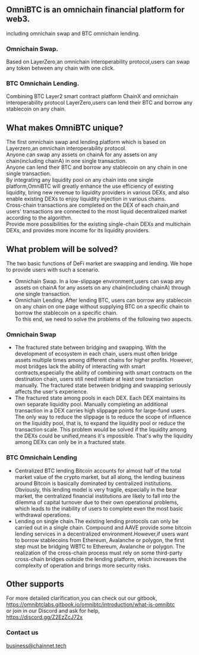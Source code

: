## OmniBTC is an omnichain financial platform for web3.
   including omnichain swap and BTC omnichain lending.  
   
### Omnichain Swap.
  Based on LayerZero,an omnichain interoperability protocol,users can swap any token between any chain with one click.
### BTC Omnichain Lending.
  Combining BTC Layer2 smart contract platform ChainX and omnichain interoperability protocol LayerZero,users can lend their BTC and borrow any stablecoin on any chain.

## What makes OmniBTC unique?
  The first omnichain swap and lending platform which is based on Layerzero,an omnichain interoperability protocol.  
  Anyone can swap any assets on chainA for any assets on any chain(including chainA) in one single transaction.  
  Anyone can lend their BTC and borrow any stablecoin on any chain in one single transaction.  
  By integrating any liquidity pool on any chain into one single platform,OmniBTC will greatly enhance the use efficiency of existing liquidity, bring new revenue to liquidity providers in various DEXs, and also enable existing DEXs to enjoy liquidity injection in various chains.  
 Cross-chain transactions are completed on the DEX of each chain,and users' transactions are connected to the most liquid decentralized market according to the algorithm.  
 Provide more possibilities for the existing single-chain DEXs and multichain DEXs, and provides more income for its liquidity providers.
 
 ## What problem will be solved?
  The two basic functions of DeFi market are swapping and lending. We hope to provide users with such a scenario.  
  * Omnichain Swap. In a low-slippage environment,users can swap any assets on chainA for any assets on any chain(including chainA) through one single transaction.  
  * Omnichain Lending. After lending BTC, users can borrow any stablecoin on any chain on one page without supplying BTC on a specific chain to borrow the stablecoin on a specific chain.  
  To this end, we need to solve the problems of the following two aspects.
  ### Omnichain Swap
  * The fractured state between bridging and swapping. With the development of ecosystem in each chain, users must often bridge assets multiple times among different chains for higher profits. However, most bridges lack the ability of interacting with smart contracts,especially the ability of combining with smart contracts on the destination chain, users still need initiate at least one transaction manually. The fractured state between bridging and swapping seriously affects the user's experience.  
  * The fractured state among pools in each DEX. Each DEX maintains its own separate liquidity pool. Manually completing an additional transaction in a DEX carries high slippage points for large-fund users. The only way to reduce the slippage is to reduce the scope of influence on the liquidity pool, that is, to expand the liquidity pool or reduce the transaction scale. This problem would be solved if the liquidity among the DEXs could be unified,means it's impossible. That's why the liquidity among DEXs can only be in a fractured state.
  ### BTC Omnichain Lending
  * Centralized BTC lending.Bitcoin accounts for almost half of the total market value of the crypto market, but all along, the lending business around Bitcoin is basically dominated by centralized institutions. Obviously, this lending model is very fragile, especially in the bear market, the centralized financial institutions are likely to fall into the dilemma of capital turnover due to their own operational problems, which leads to the inability of users to complete even the most basic withdrawal operations.  
  * Lending on single chain.The existing lending protocols can only be carried out in a single chain. Compound and AAVE provide some bitcoin lending services in a decentralized environment.However,if users want to borrow stablecoins from Ethereum, Avalanche or polygon, the first step must be bridging WBTC to Ethereum, Avalanche or polygon. The realization of the cross-chain process must rely on some third-party cross-chain bridges outside the lending platform, which increases the complexity of operation and brings more security risks.  
  ## Other supports
   For more detailed clarification,you can check out our gitbook,  
   https://omnibtclabs.gitbook.io/omnibtc/introduction/what-is-omnibtc  
   or join in our Discord and ask for help,  
   https://discord.gg/Z2EzZcJ72x  
  ### Contact us
  business@chainnet.tech
